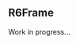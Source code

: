 
<!-- README.md is generated from README.Rmd. Please edit that file -->
R6Frame
-------

<!-- [![Build Status](https://travis-ci.org/itsdalmo/R6Frame.svg?branch=master)](https://travis-ci.org/itsdalmo/R6Frame) -->
<!-- [![codecov.io](http://codecov.io/github/itsdalmo/R6Frame/coverage.svg?branch=master)](http://codecov.io/github/itsdalmo/R6Frame?branch=master) -->
Work in progress...
